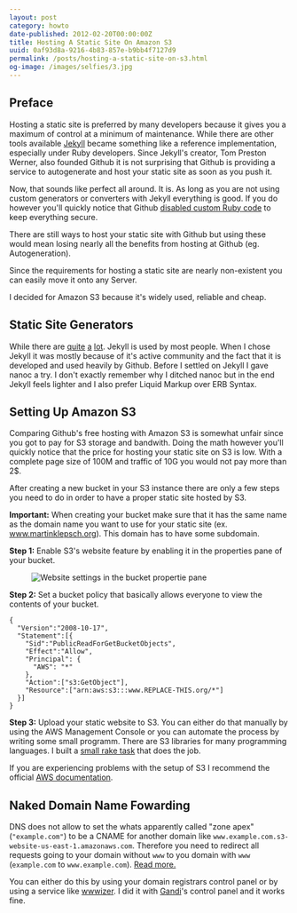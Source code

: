 ```yaml
---
layout: post
category: howto
date-published: 2012-02-20T00:00:00Z
title: Hosting A Static Site On Amazon S3
uuid: 0af93d8a-9216-4b83-857e-b9bb4f7127d9
permalink: /posts/hosting-a-static-site-on-s3.html
og-image: /images/selfies/3.jpg
---
```


## Preface

Hosting a static site is preferred by many developers because it gives you a maximum of
control at a minimum of maintenance.
While there are other tools available [Jekyll](https://github.com/mojombo/jekyll) became something like a reference
implementation, especially under Ruby developers.
Since Jekyll's creator, Tom Preston Werner, also founded Github it is not surprising that
Github is providing a service to autogenerate and host your static site as soon as you push
it.

Now, that sounds like perfect all around. It is. As long as you are not using custom
generators or converters with Jekyll everything is good.
If you do however you'll quickly notice that Github [disabled custom Ruby code](https://github.com/mojombo/jekyll/issues/325) to keep
everything secure.

<aside><p>
There are still ways to host your static site with Github but using these would mean
losing nearly all the benefits from hosting at Github (eg. Autogeneration).</p></aside>

Since the requirements for hosting a static site are nearly non-existent you can easily move
it onto any Server.

I decided for Amazon S3 because it's widely used, reliable and cheap.

## Static Site Generators

While there are
[quite](http://nanoc.stoneship.org/ "Nanoc") [a](http://middlemanapp.com "Middleman")
[lot](https://www.ruby-toolbox.com/categories/static_website_generation "Ruby-Toolbox Listing").
Jekyll is used by most people. When I chose Jekyll it was mostly because of it's active
community and the fact that it is developed and used heavily by Github.
Before I settled on Jekyll I gave nanoc a try. I don't exactly remember why I ditched nanoc
but in the end Jekyll feels lighter and I also prefer Liquid Markup over ERB
Syntax.

## Setting Up Amazon S3

Comparing Github's free hosting with Amazon S3 is somewhat unfair since you got to pay for
S3 storage and bandwith. Doing the math however you'll quickly notice that the price for
hosting your static site on S3 is low.
With a complete page size of 100M and traffic of 10G you would not pay more than 2$.

After creating a new bucket in your S3 instance there are only a few steps you need to do in
order to have a proper static site hosted by S3.

**Important:** When creating your bucket make sure that it has the same name as the domain
name you want to use for your static site (ex. www.martinklepsch.org). This domain has to
have some subdomain.

**Step 1:** Enable S3's website feature by enabling it in the properties pane of your bucket.

<figure>
<img alt='Website settings in the bucket propertie pane' src='/images/website-settings-s3.png'>
</figure>

**Step 2:** Set a bucket policy that basically allows everyone to view the contents of your bucket.

    {
      "Version":"2008-10-17",
      "Statement":[{
        "Sid":"PublicReadForGetBucketObjects",
        "Effect":"Allow",
        "Principal": {
          "AWS": "*"
        },
        "Action":["s3:GetObject"],
        "Resource":["arn:aws:s3:::www.REPLACE-THIS.org/*"]
      }]
    }

**Step 3:** Upload your static website to S3. You can either do that manually by using the
AWS Management Console or you can automate the process by writing some small programm. There
are S3 libraries for many programming languages.
I built a [small rake task](https://github.com/martinklepsch/martinklepsch.org/blob/master/Rakefile "Rakefile on Github") that does the job.

If you are experiencing problems with the setup of S3 I recommend the official [AWS documentation](http://docs.amazonwebservices.com/AmazonS3/latest/dev/WebsiteHosting.html "AWS Static Website Hosting Documentation").

## Naked Domain Name Fowarding

DNS does not allow to set the whats apparently called "zone apex" (`"example.com"`) to be
a CNAME for another domain like `www.example.com.s3-website-us-east-1.amazonaws.com`.
Therefore you need to redirect all requests going to your domain without `www` to you
domain with `www` (`example.com` to `www.example.com`).
[Read more.](https://forums.aws.amazon.com/thread.jspa?threadID=55995 "A thread in AWS forums with good information about the issue")

You can either do this by using your domain registrars control panel or by using a service
like [wwwizer](http://wwwizer.com/naked-domain-redirect). I did it with
[Gandi](http://gandi.net)'s control panel and it works fine.
